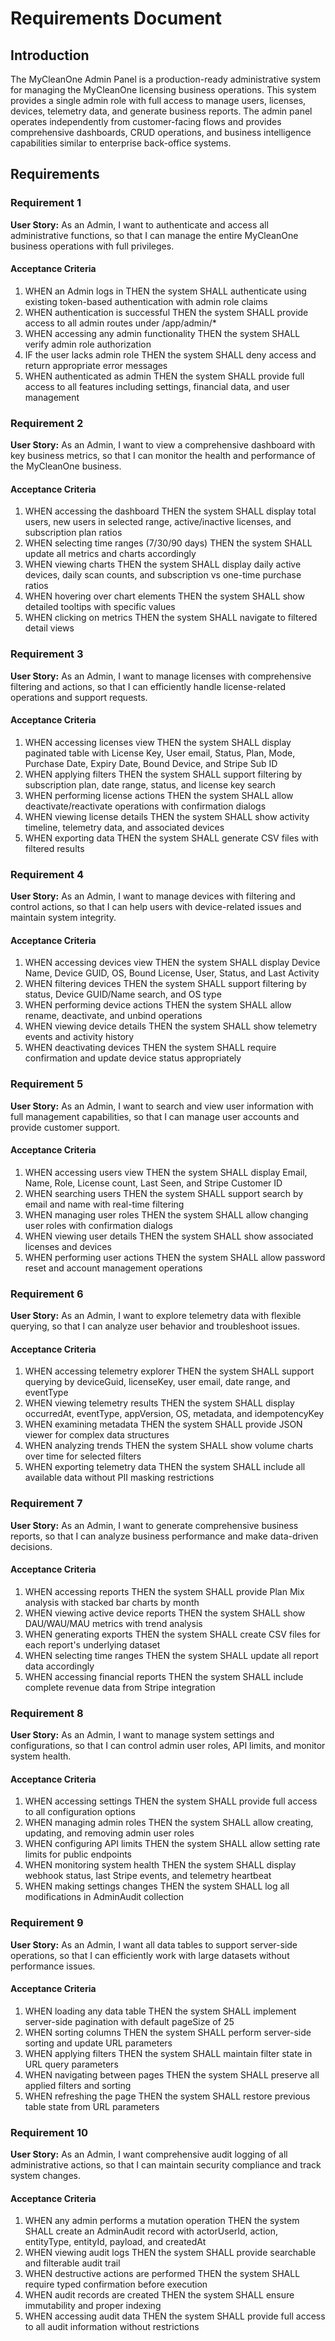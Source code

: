 # Requirements Document

## Introduction

The MyCleanOne Admin Panel is a production-ready administrative system for managing the MyCleanOne licensing business operations. This system provides a single admin role with full access to manage users, licenses, devices, telemetry data, and generate business reports. The admin panel operates independently from customer-facing flows and provides comprehensive dashboards, CRUD operations, and business intelligence capabilities similar to enterprise back-office systems.

## Requirements

### Requirement 1

**User Story:** As an Admin, I want to authenticate and access all administrative functions, so that I can manage the entire MyCleanOne business operations with full privileges.

#### Acceptance Criteria

1. WHEN an Admin logs in THEN the system SHALL authenticate using existing token-based authentication with admin role claims
2. WHEN authentication is successful THEN the system SHALL provide access to all admin routes under /app/admin/\*
3. WHEN accessing any admin functionality THEN the system SHALL verify admin role authorization
4. IF the user lacks admin role THEN the system SHALL deny access and return appropriate error messages
5. WHEN authenticated as admin THEN the system SHALL provide full access to all features including settings, financial data, and user management

### Requirement 2

**User Story:** As an Admin, I want to view a comprehensive dashboard with key business metrics, so that I can monitor the health and performance of the MyCleanOne business.

#### Acceptance Criteria

1. WHEN accessing the dashboard THEN the system SHALL display total users, new users in selected range, active/inactive licenses, and subscription plan ratios
2. WHEN selecting time ranges (7/30/90 days) THEN the system SHALL update all metrics and charts accordingly
3. WHEN viewing charts THEN the system SHALL display daily active devices, daily scan counts, and subscription vs one-time purchase ratios
4. WHEN hovering over chart elements THEN the system SHALL show detailed tooltips with specific values
5. WHEN clicking on metrics THEN the system SHALL navigate to filtered detail views

### Requirement 3

**User Story:** As an Admin, I want to manage licenses with comprehensive filtering and actions, so that I can efficiently handle license-related operations and support requests.

#### Acceptance Criteria

1. WHEN accessing licenses view THEN the system SHALL display paginated table with License Key, User email, Status, Plan, Mode, Purchase Date, Expiry Date, Bound Device, and Stripe Sub ID
2. WHEN applying filters THEN the system SHALL support filtering by subscription plan, date range, status, and license key search
3. WHEN performing license actions THEN the system SHALL allow deactivate/reactivate operations with confirmation dialogs
4. WHEN viewing license details THEN the system SHALL show activity timeline, telemetry data, and associated devices
5. WHEN exporting data THEN the system SHALL generate CSV files with filtered results

### Requirement 4

**User Story:** As an Admin, I want to manage devices with filtering and control actions, so that I can help users with device-related issues and maintain system integrity.

#### Acceptance Criteria

1. WHEN accessing devices view THEN the system SHALL display Device Name, Device GUID, OS, Bound License, User, Status, and Last Activity
2. WHEN filtering devices THEN the system SHALL support filtering by status, Device GUID/Name search, and OS type
3. WHEN performing device actions THEN the system SHALL allow rename, deactivate, and unbind operations
4. WHEN viewing device details THEN the system SHALL show telemetry events and activity history
5. WHEN deactivating devices THEN the system SHALL require confirmation and update device status appropriately

### Requirement 5

**User Story:** As an Admin, I want to search and view user information with full management capabilities, so that I can manage user accounts and provide customer support.

#### Acceptance Criteria

1. WHEN accessing users view THEN the system SHALL display Email, Name, Role, License count, Last Seen, and Stripe Customer ID
2. WHEN searching users THEN the system SHALL support search by email and name with real-time filtering
3. WHEN managing user roles THEN the system SHALL allow changing user roles with confirmation dialogs
4. WHEN viewing user details THEN the system SHALL show associated licenses and devices
5. WHEN performing user actions THEN the system SHALL allow password reset and account management operations

### Requirement 6

**User Story:** As an Admin, I want to explore telemetry data with flexible querying, so that I can analyze user behavior and troubleshoot issues.

#### Acceptance Criteria

1. WHEN accessing telemetry explorer THEN the system SHALL support querying by deviceGuid, licenseKey, user email, date range, and eventType
2. WHEN viewing telemetry results THEN the system SHALL display occurredAt, eventType, appVersion, OS, metadata, and idempotencyKey
3. WHEN examining metadata THEN the system SHALL provide JSON viewer for complex data structures
4. WHEN analyzing trends THEN the system SHALL show volume charts over time for selected filters
5. WHEN exporting telemetry data THEN the system SHALL include all available data without PII masking restrictions

### Requirement 7

**User Story:** As an Admin, I want to generate comprehensive business reports, so that I can analyze business performance and make data-driven decisions.

#### Acceptance Criteria

1. WHEN accessing reports THEN the system SHALL provide Plan Mix analysis with stacked bar charts by month
2. WHEN viewing active device reports THEN the system SHALL show DAU/WAU/MAU metrics with trend analysis
3. WHEN generating exports THEN the system SHALL create CSV files for each report's underlying dataset
4. WHEN selecting time ranges THEN the system SHALL update all report data accordingly
5. WHEN accessing financial reports THEN the system SHALL include complete revenue data from Stripe integration

### Requirement 8

**User Story:** As an Admin, I want to manage system settings and configurations, so that I can control admin user roles, API limits, and monitor system health.

#### Acceptance Criteria

1. WHEN accessing settings THEN the system SHALL provide full access to all configuration options
2. WHEN managing admin roles THEN the system SHALL allow creating, updating, and removing admin user roles
3. WHEN configuring API limits THEN the system SHALL allow setting rate limits for public endpoints
4. WHEN monitoring system health THEN the system SHALL display webhook status, last Stripe events, and telemetry heartbeat
5. WHEN making settings changes THEN the system SHALL log all modifications in AdminAudit collection

### Requirement 9

**User Story:** As an Admin, I want all data tables to support server-side operations, so that I can efficiently work with large datasets without performance issues.

#### Acceptance Criteria

1. WHEN loading any data table THEN the system SHALL implement server-side pagination with default pageSize of 25
2. WHEN sorting columns THEN the system SHALL perform server-side sorting and update URL parameters
3. WHEN applying filters THEN the system SHALL maintain filter state in URL query parameters
4. WHEN navigating between pages THEN the system SHALL preserve all applied filters and sorting
5. WHEN refreshing the page THEN the system SHALL restore previous table state from URL parameters

### Requirement 10

**User Story:** As an Admin, I want comprehensive audit logging of all administrative actions, so that I can maintain security compliance and track system changes.

#### Acceptance Criteria

1. WHEN any admin performs a mutation operation THEN the system SHALL create an AdminAudit record with actorUserId, action, entityType, entityId, payload, and createdAt
2. WHEN viewing audit logs THEN the system SHALL provide searchable and filterable audit trail
3. WHEN destructive actions are performed THEN the system SHALL require typed confirmation before execution
4. WHEN audit records are created THEN the system SHALL ensure immutability and proper indexing
5. WHEN accessing audit data THEN the system SHALL provide full access to all audit information without restrictions
